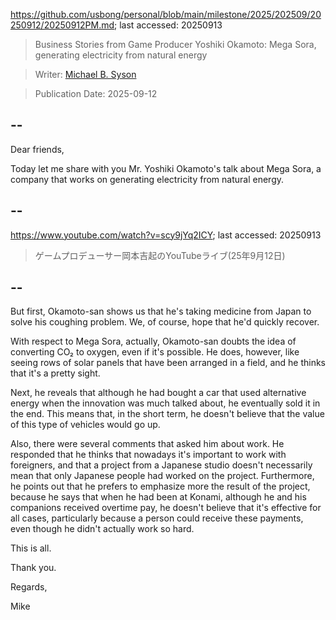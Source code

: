 https://github.com/usbong/personal/blob/main/milestone/2025/202509/20250912/20250912PM.md; last accessed: 20250913

> Business Stories from Game Producer Yoshiki Okamoto: Mega Sora, generating electricity from natural energy

> Writer: [Michael B. Syson](https://www.linkedin.com/in/michaelsyson/)

> Publication Date: 2025-09-12

## --

Dear friends,

Today let me share with you Mr. Yoshiki Okamoto's talk about Mega Sora, a company that works on generating electricity from natural energy.

## --

https://www.youtube.com/watch?v=scy9jYq2ICY; last accessed: 20250913

> ゲームプロデューサー岡本吉起のYouTubeライブ(25年9月12日)

## --

But first, Okamoto-san shows us that he's taking medicine from Japan to solve his coughing problem. We, of course, hope that he'd quickly recover.

With respect to Mega Sora, actually, Okamoto-san doubts the idea of converting CO₂ to oxygen, even if it's possible. He does, however, like seeing rows of solar panels that have been arranged in a field, and he thinks that it's a pretty sight.

Next, he reveals that although he had bought a car that used alternative energy when the innovation was much talked about, he eventually sold it in the end. This means that, in the short term, he doesn't believe that the value of this type of vehicles would go up.

Also, there were several comments that asked him about work. He responded that he thinks that nowadays it's important to work with foreigners, and that a project from a Japanese studio doesn't necessarily mean that only Japanese people had worked on the project. Furthermore, he points out that he prefers to emphasize more the result of the project, because he says that when he had been at Konami, although he and his companions received overtime pay, he doesn't believe that it's effective for all cases, particularly because a person could receive these payments, even though he didn't actually work so hard.

This is all.

Thank you.

Regards,

Mike